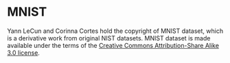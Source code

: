 # MNIST

Yann LeCun and Corinna Cortes hold the copyright of MNIST dataset, which is a derivative work from original NIST datasets. MNIST dataset is made available under the terms of the [Creative Commons Attribution-Share Alike 3.0 license](https://creativecommons.org/licenses/by-sa/3.0/).
